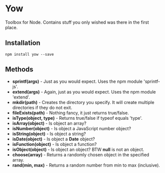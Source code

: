 # Yow

Toolbox for Node. Contains stuff you only wished was there in the first place.

## Installation

	npm install yow --save
	
## Methods

- **sprintf(args)**        - Just as you would expect. Uses the npm module 'sprintf-js'.
- **extend(args)**         - Again, just as you would expect. Uses the npm module 'extend'.
- **mkdir(path)**          - Creates the directory you specify. It will create multiple directories if they do not exit.
- **fileExists(path)**     - Nothing fancy, it just returns true/false.
- **isType(object, type)** - Returns true/false if typeof equals 'type'.
- **isArray(object)**      - Is object an array?
- **isNumber(object)**     - Is object a JavaScript number object?
- **isString(object)**     - Is object a string?
- **isDate(object)**       - Is object a **Date** object?
- **isFunction(object)**   - Is object a function?
- **isObject(object)**     - Is object an object? BTW **null** is not an object.
- **choose(array)**        - Returns a randomly chosen object in the specified array.
- **rand(min, max)**       - Returns a random number from min to max (inclusive).
